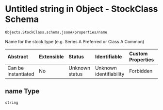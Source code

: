 # Untitled string in Object - StockClass Schema

```txt
Objects.StockClass.schema.json#/properties/name
```

Name for the stock type (e.g. Series A Preferred or Class A Common)

| Abstract            | Extensible | Status         | Identifiable            | Custom Properties | Additional Properties | Access Restrictions | Defined In                                                                                  |
| :------------------ | :--------- | :------------- | :---------------------- | :---------------- | :-------------------- | :------------------ | :------------------------------------------------------------------------------------------ |
| Can be instantiated | No         | Unknown status | Unknown identifiability | Forbidden         | Allowed               | none                | [StockClass.schema.json\*](../schema/objects/StockClass.schema.json "open original schema") |

## name Type

`string`
